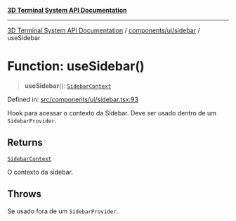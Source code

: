 [**3D Terminal System API Documentation**](../../../../README.md)

***

[3D Terminal System API Documentation](../../../../README.md) / [components/ui/sidebar](../README.md) / useSidebar

# Function: useSidebar()

> **useSidebar**(): [`SidebarContext`](../type-aliases/SidebarContext.md)

Defined in: [src/components/ui/sidebar.tsx:93](https://github.com/Dicommunitas/ThreeJS_Terminal_3D/blob/afa16084199c8b26e5e606d73d21408027534f3a/src/components/ui/sidebar.tsx#L93)

Hook para acessar o contexto da Sidebar.
Deve ser usado dentro de um `SidebarProvider`.

## Returns

[`SidebarContext`](../type-aliases/SidebarContext.md)

O contexto da sidebar.

## Throws

Se usado fora de um `SidebarProvider`.
